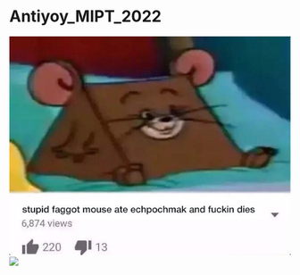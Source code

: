 # Antiyoy_MIPT_2022

![](https://github.com/diljara/tryingtodraw/blob/main/image.jpg)
![](https://github.com/diljara/pancake-aka-python-/blob/main/2.jpg)
